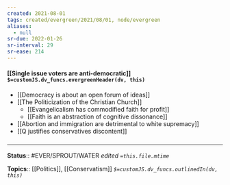 ```yaml
---
created: 2021-08-01
tags: created/evergreen/2021/08/01, node/evergreen
aliases:
  - null
sr-due: 2022-01-26
sr-interval: 29
sr-ease: 214
---
```


#### [[Single issue voters are anti-democratic]] `$=customJS.dv_funcs.evergreenHeader(dv, this)`

- [[Democracy is about an open forum of ideas]]
- [[The Politicization of the Christian Church]]
	- [[Evangelicalism has commodified faith for profit]]
	- [[Faith is an abstraction of cognitive dissonance]]
- [[Abortion and immigration are detrimental to white supremacy]]
- [[Q justifies conservatives discontent]]

### <hr class="footnote"/>

**Status**:: #EVER/SPROUT/WATER 
*edited `=this.file.mtime`*

**Topics**:: [[Politics]], [[Conservatism]]
*`$=customJS.dv_funcs.outlinedIn(dv, this)`*

